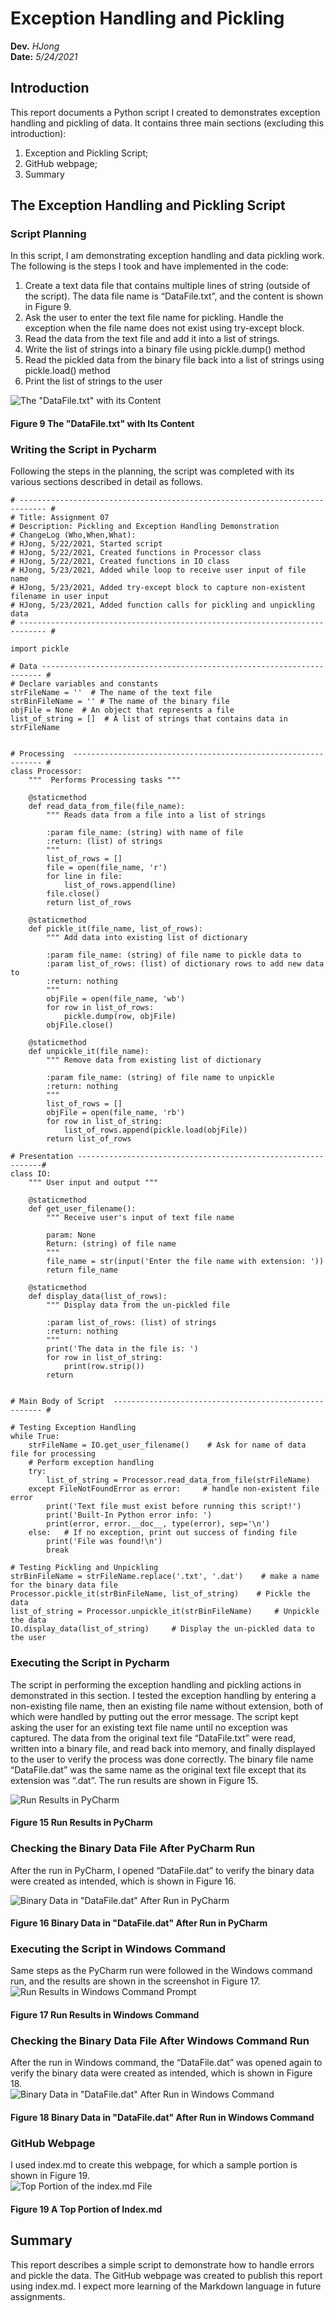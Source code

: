 # Exception Handling and Pickling
**Dev.** *HJong*  
**Date:** *5/24/2021*
## Introduction
This report documents a Python script I created to demonstrates exception handling and pickling of data.  It contains three main sections (excluding this introduction):
1)	Exception and Pickling Script;
2)	GitHub webpage;
3)	Summary
## The Exception Handling and Pickling Script
### Script Planning
In this script, I am demonstrating exception handling and data pickling work.   The following is the steps I took and have implemented in the code:
1)	Create a text data file that contains multiple lines of string (outside of the script).  The data file name is “DataFile.txt”, and the content is shown in Figure 9.
2)	Ask the user to enter the text file name for pickling.  Handle the exception when the file name does not exist using try-except block.
3)	Read the data from the text file and add it into a list of strings.
4)	Write the list of strings into a binary file using pickle.dump() method
5)	Read the pickled data from the binary file back into a list of strings using pickle.load() method
6)	Print the list of strings to the user

![The "DataFile.txt" with its Content](https://github.com/uwp-h2021/IntroToProg-Python-Mod07/blob/main/docs/FIgure%209.png "The DataFile.txt with Its Content")
#### Figure 9 The "DataFile.txt" with Its Content
### Writing the Script in Pycharm
Following the steps in the planning, the script was completed with its various sections described in detail as follows.

```
# ---------------------------------------------------------------------------- #
# Title: Assignment 07
# Description: Pickling and Exception Handling Demonstration
# ChangeLog (Who,When,What):
# HJong, 5/22/2021, Started script
# HJong, 5/22/2021, Created functions in Processor class
# HJong, 5/22/2021, Created functions in IO class
# HJong, 5/23/2021, Added while loop to receive user input of file name
# HJong, 5/23/2021, Added try-except block to capture non-existent filename in user input
# HJong, 5/23/2021, Added function calls for pickling and unpickling data
# ---------------------------------------------------------------------------- #

import pickle

# Data ---------------------------------------------------------------------- #
# Declare variables and constants
strFileName = ''  # The name of the text file
strBinFileName = '' # The name of the binary file
objFile = None  # An object that represents a file
list_of_string = []  # A list of strings that contains data in strFileName


# Processing  --------------------------------------------------------------- #
class Processor:
    """  Performs Processing tasks """

    @staticmethod
    def read_data_from_file(file_name):
        """ Reads data from a file into a list of strings

        :param file_name: (string) with name of file
        :return: (list) of strings
        """
        list_of_rows = []
        file = open(file_name, 'r')
        for line in file:
            list_of_rows.append(line)
        file.close()
        return list_of_rows

    @staticmethod
    def pickle_it(file_name, list_of_rows):
        """ Add data into existing list of dictionary

        :param file_name: (string) of file name to pickle data to
        :param list_of_rows: (list) of dictionary rows to add new data to
        :return: nothing
        """
        objFile = open(file_name, 'wb')
        for row in list_of_rows:
            pickle.dump(row, objFile)
        objFile.close()

    @staticmethod
    def unpickle_it(file_name):
        """ Remove data from existing list of dictionary

        :param file_name: (string) of file name to unpickle
        :return: nothing
        """
        list_of_rows = []
        objFile = open(file_name, 'rb')
        for row in list_of_string:
            list_of_rows.append(pickle.load(objFile))
        return list_of_rows

# Presentation --------------------------------------------------------------#
class IO:
    """ User input and output """

    @staticmethod
    def get_user_filename():
        """ Receive user's input of text file name

        param: None
        Return: (string) of file name
        """
        file_name = str(input('Enter the file name with extension: '))
        return file_name

    @staticmethod
    def display_data(list_of_rows):
        """ Display data from the un-pickled file

        :param list_of_rows: (list) of strings
        :return: nothing
        """
        print('The data in the file is: ')
        for row in list_of_string:
            print(row.strip())
        return


# Main Body of Script  ------------------------------------------------------ #

# Testing Exception Handling
while True:
    strFileName = IO.get_user_filename()    # Ask for name of data file for processing
    # Perform exception handling
    try:
        list_of_string = Processor.read_data_from_file(strFileName)
    except FileNotFoundError as error:     # handle non-existent file error
        print('Text file must exist before running this script!')
        print('Built-In Python error info: ')
        print(error, error.__doc__, type(error), sep='\n')
    else:   # If no exception, print out success of finding file
        print('File was found!\n')
        break

# Testing Pickling and Unpickling
strBinFileName = strFileName.replace('.txt', '.dat')    # make a name for the binary data file
Processor.pickle_it(strBinFileName, list_of_string)    # Pickle the data
list_of_string = Processor.unpickle_it(strBinFileName)     # Unpickle the data
IO.display_data(list_of_string)     # Display the un-pickled data to the user
```
### Executing the Script in Pycharm
The script in performing the exception handling and pickling actions in demonstrated in this section.  I tested the exception handling by entering a non-existing file name, then an existing file name without extension, both of which were handled by putting out the error message.  The script kept asking the user for an existing text file name until no exception was captured.  The data from the original text file “DataFile.txt” were read, written into a binary file, and read back into memory, and finally displayed to the user to verify the process was done correctly.  The binary file name “DataFile.dat” was the same name as the original text file except that its extension was “.dat”.  The run results are shown in Figure 15.

![Run Results in PyCharm](https://github.com/uwp-h2021/IntroToProg-Python-Mod07/blob/main/docs/Figure%2015.png "Run Results in PyCharm")
#### Figure 15  Run Results in PyCharm
### Checking the Binary Data File After PyCharm Run
After the run in PyCharm, I opened “DataFile.dat” to verify the binary data were created as intended, which is shown in Figure 16.

![Binary Data in "DataFile.dat" After Run in PyCharm](https://github.com/uwp-h2021/IntroToProg-Python-Mod07/blob/main/docs/Figure%2016.png "Binary Data in DataFile.dat After Run in PyCharm")
#### Figure 16  Binary Data in "DataFile.dat" After Run in PyCharm
### Executing the Script in Windows Command
Same steps as the PyCharm run were followed in the Windows command run, and the results are shown in the screenshot in Figure 17.  
![Run Results in Windows Command Prompt](https://github.com/uwp-h2021/IntroToProg-Python-Mod07/blob/main/docs/Figure%2017.png "Run Results in Windows Command")
#### Figure 17  Run Results in Windows Command

### Checking the Binary Data File After Windows Command Run
After the run in Windows command, the “DataFile.dat” was opened again to verify the binary data were created as intended, which is shown in Figure 18.  
![Binary Data in "DataFile.dat" After Run in Windows Command](https://github.com/uwp-h2021/IntroToProg-Python-Mod07/blob/main/docs/Figure%2018.png "Binary Data in DataFile.dat After Run in Windows Command")
#### Figure 18  Binary Data in "DataFile.dat" After Run in Windows Command
### GitHub Webpage
I used index.md to create this webpage, for which a sample portion is shown in Figure 19.  
![Top Portion of the index.md File](https://github.com/uwp-h2021/IntroToProg-Python-Mod07/blob/main/docs/Figure%2019.png "Top Portion of the Index.md File")
#### Figure 19 A Top Portion of Index.md

## Summary
This report describes a simple script to demonstrate how to handle errors and pickle the data.  The GitHub webpage was created to publish this report using index.md.  I expect more learning of the Markdown language in future assignments.
